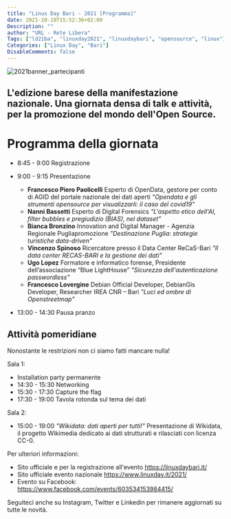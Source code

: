 ```yaml
---
title: "Linux Day Bari - 2021 [Programma]"
date: 2021-10-10T15:52:36+02:00
Description: ""
author: "URL - Rete Libera"
Tags: ["ld21ba", "linuxday2021", "linuxdaybari", "opensource", "linux"]
Categories: ["Linux Day", "Bari"]
DisableComments: false
---
```


![2021banner_partecipanti](/images/ld21ba/sito-programma.jpg)

## L'edizione barese della manifestazione nazionale. Una giornata densa di talk e attività, per la promozione del mondo dell'Open Source.
# Programma della giornata 

- 8:45 - 9:00  Registrazione
- 9:00 - 9:15  Presentazione

	- **Francesco Piero Paolicelli** Esperto di OpenData, gestore per conto di AGID del portale nazionale dei dati aperti *"Opendata e gli strumenti opensource per visualizzarli: il caso del covid19"*
	- **Nanni Bassetti** Esperto di Digital Forensics *"L'aspetto etico dell'AI, filter bubbles e pregiudizio (BIAS), nel dataset"*
	- **Bianca Bronzino** Innovation and Digital Manager - Agenzia Regionale Pugliapromozione *"Destinazione Puglia: strategie turistiche data-driven"*
	- **Vincenzo Spinoso** Ricercatore presso il Data Center ReCaS-Bari *"Il data center RECAS-BARI e la gestione dei dati"*
	- **Ugo Lopez** Formatore e informatico forense, Presidente dell’associazione “Blue LightHouse” *"Sicurezza dell'autenticazione passwordless"*
	- **Francesco Lovergine** Debian Official Developer, DebianGis Developer, Researcher IREA CNR – Bari *"Luci ed ombre di Openstreetmap"*

- 13:00 - 14:30  Pausa pranzo

## Attività pomeridiane

Nonostante le restrizioni non ci siamo fatti mancare nulla!
 
Sala 1:
- Installation party permanente
- 14:30 - 15:30  Networking 
- 15:30 - 17:30  Capture the flag 
- 17:30 - 19:00 Tavola rotonda sul tema dei dati

Sala 2:
- 15:00 - 19:00 *"Wikidata: dati aperti per tutti!"* Presentazione di Wikidata, il progetto Wikimedia dedicato ai dati strutturati e rilasciati con licenza CC-0.

Per ulteriori informazioni:
- Sito ufficiale e per la registrazione all'evento https://linuxdaybari.it/
- Sito ufficiale evento nazionale https://www.linuxday.it/2021/
- Evento su Facebook: https://www.facebook.com/events/603534153984415/

Seguiteci anche su Instagram, Twitter e Linkedin per rimanere aggiornati su tutte le novità.

